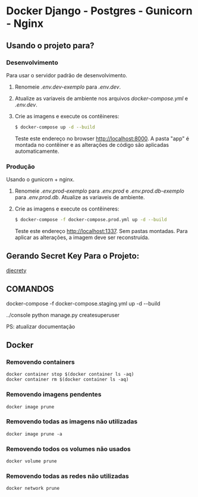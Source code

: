 # Docker Django - Postgres - Gunicorn - Nginx

## Usando o projeto para?

### Desenvolvimento

Para usar o servidor padrão de desenvolvimento.

1. Renomeie *.env.dev-exemplo* para *.env.dev*.
1. Atualize as variaveis de ambiente nos arquivos *docker-compose.yml* e *.env.dev*.
1. Crie as imagens e execute os contêineres:

    ```sh
    $ docker-compose up -d --build
    ```

    Teste este endereço no browser [http://localhost:8000](http://localhost:8000). A pasta "app" é montada no contêiner e as alterações de código são aplicadas automaticamente.

### Produção

Usando o gunicorn + nginx.

1. Renomeie *.env.prod-exemplo* para *.env.prod* e *.env.prod.db-exemplo* para *.env.prod.db*. Atualize as variaveis de ambiente.
1. Crie as imagens e execute os contêineres:

    ```sh
    $ docker-compose -f docker-compose.prod.yml up -d --build
    ```

    Teste este endereço [http://localhost:1337](http://localhost:1337). Sem pastas montadas. Para aplicar as alterações, a imagem deve ser reconstruída.

## Gerando Secret Key Para o Projeto:

[djecrety](https://djecrety.ir/)

## COMANDOS

docker-compose -f docker-compose.staging.yml up -d --build

../console python manage.py createsuperuser

PS: atualizar documentação


## Docker

### Removendo containers

```shell
docker container stop $(docker container ls -aq)
docker container rm $(docker container ls -aq)
```

### Removendo imagens pendentes

```shell
docker image prune
```

### Removendo todas as imagens não utilizadas

```shell
docker image prune -a
```

### Removendo todos os volumes não usados

```shell
docker volume prune
```

### Removendo todas as redes não utilizadas

```shell
docker network prune
```

